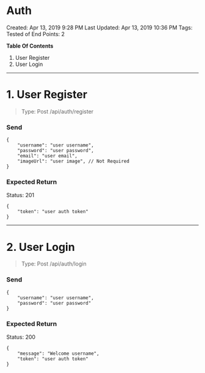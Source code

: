 # Auth

Created: Apr 13, 2019 9:28 PM
Last Updated: Apr 13, 2019 10:36 PM
Tags: Tested
of End Points: 2

**Table Of Contents**

1. User Register
2. User Login

---

# 1. User Register

> Type: Post
/api/auth/register

### Send

    {
    	"username": "user username",
    	"password": "user password",
    	"email": "user email",
    	"imageUrl": "user image", // Not Required
    }

### Expected Return

Status: 201

    {
    	"token": "user auth token"
    }

---

# 2. User Login

> Type: Post
/api/auth/login

### Send

    {
    	"username": "user username",
    	"password": "user password"
    }

### Expected Return

Status: 200

    {
    	"message": "Welcome username",
    	"token": "user auth token"
    }